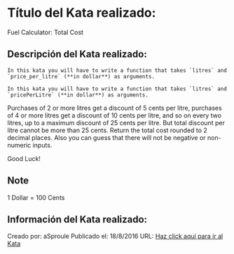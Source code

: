 # Título del Kata realizado:
Fuel Calculator: Total Cost

## Descripción del Kata realizado:
```if:python,php
In this kata you will have to write a function that takes `litres` and `price_per_litre` (**in dollar**) as arguments. 
```

```if:csharp,java,javascript
In this kata you will have to write a function that takes `litres` and `pricePerLitre` (**in dollar**) as arguments. 
```
Purchases of 2 or more litres get a discount of 5 cents per litre, purchases of 4 or more litres get a discount of 10 cents per litre, and so on every two litres, up to a maximum discount of 25 cents per litre. But total discount per litre cannot be more than 25 cents. Return the total cost rounded to 2 decimal places. Also you can guess that there will not be negative or non-numeric inputs.

Good Luck!


## Note

1 Dollar = 100 Cents

## Información del Kata realizado:
Creado por: aSproule
Publicado el: 18/8/2016
URL: [Haz click aquí para ir al Kata](https://www.codewars.com/kata/57b58827d2a31c57720012e8)